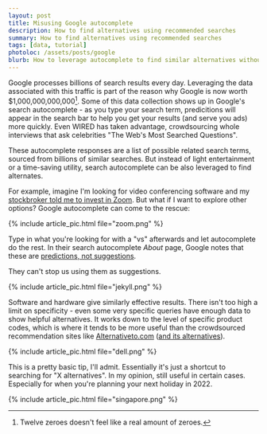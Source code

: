 ```yaml
---
layout: post
title: Misusing Google autocomplete
description: How to find alternatives using recommended searches
summary: How to find alternatives using recommended searches
tags: [data, tutorial]
photoloc: /assets/posts/google
blurb: How to leverage autocomplete to find similar alternatives without leaving the search bar.
---
```


Google processes billions of search results every day. Leveraging the data associated with this traffic is part of the reason why Google is now worth $1,000,000,000,000[^1]. Some of this data collection shows up in Google's search autocomplete - as you type your search term, predicitions will appear in the search bar to help you get your results (and serve you ads) more quickly. Even WIRED has taken advantage, crowdsourcing whole interviews that ask celebrities "The Web's Most Searched Questions".

These autocomplete responses are a list of possible related search terms, sourced from billions of similar searches. But instead of light entertainment or a time-saving utility, search autocomplete can be also leveraged to find alternates.

For example, imagine I'm looking for video conferencing software and my [stockbroker told me to invest in Zoom](https://www.cnbc.com/2020/03/26/sec-pauses-zoom-technologies-as-traders-confuse-it-with-zoom-video.html). But what if I want to explore other options? Google autocomplete can come to the rescue: 

{% include article_pic.html
   file="zoom.png"
%}

Type in what you're looking for with a "vs" afterwards and let autocomplete do the rest.  In their search autocomplete *About* page, Google notes that these are [predictions, not suggestions](https://blog.google/products/search/how-google-autocomplete-works-search/). 

They can't stop us using them as suggestions.

{% include article_pic.html
   file="jekyll.png"
%}

Software and hardware give similarly effective results. There isn't too high a limit on specificity - even some very specific queries have enough data to show helpful alternatives. It works down to the level of specific product codes, which is where it tends to be more useful than the crowdsourced recommendation sites like [Alternativeto.com](https://alternativeto.net/) ([and its alternatives](https://www.producthunt.com/alternatives/alternativeto)).

{% include article_pic.html
   file="dell.png"
%}

This is a pretty basic tip, I'll admit. Essentially it's just a shortcut to searching for "X alternatives". In my opinion, still useful in certain cases. Especially for when you're planning your next holiday in 2022.

{% include article_pic.html
   file="singapore.png"
%}

[^1]: Twelve zeroes doesn't feel like a real amount of zeroes.
